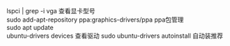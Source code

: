 lspci | grep -i vga  查看显卡型号  
 sudo add-apt-repository ppa:graphics-drivers/ppa  ppa包管理  
 sudo apt update  
 ubuntu-drivers devices  查看驱动
 sudo ubuntu-drivers autoinstall  自动装推荐  
 
 
 
 
 
